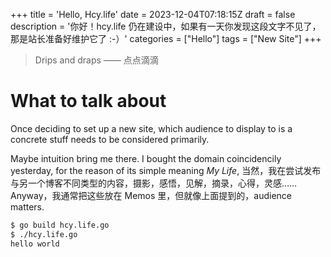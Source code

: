 +++
title = 'Hello, Hcy.life'
date = 2023-12-04T07:18:15Z
draft = false
description = '你好！hcy.life 仍在建设中，如果有一天你发现这段文字不见了，那是站长准备好维护它了 :-）'
categories = ["Hello"]
tags = ["New Site"]
+++

> Drips and draps —— 点点滴滴

# What to talk about

Once deciding to set up a new site, which audience to display to is a concrete stuff needs to be considered primarily.

Maybe intuition bring me there. I bought the domain coincidencily yesterday, for the reason of its simple meaning *My Life*, 当然，我在尝试发布与另一个博客不同类型的内容，摄影，感悟，见解，摘录，心得，灵感…… Anyway，我通常把这些放在 Memos 里，但就像上面提到的，audience matters.

```bash
$ go build hcy.life.go
$ ./hcy.life.go
hello world
```
